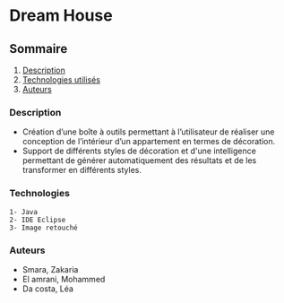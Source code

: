 # Dream House

## Sommaire 

1. [Description](###Description)
2. [Technologies utilisés](###Technologies)
3. [Auteurs](###Auteurs)

### Description

- Création d’une boîte à outils permettant à l’utilisateur de 
réaliser une conception de l’intérieur d’un appartement en 
termes de décoration. 
- Support de différents styles de 
décoration et d'une intelligence permettant de générer 
automatiquement des résultats et de les transformer en 
différents styles.

### Technologies

    1- Java
    2- IDE Eclipse
    3- Image retouché

### Auteurs

- Smara, Zakaria
- El amrani, Mohammed
- Da costa, Léa


